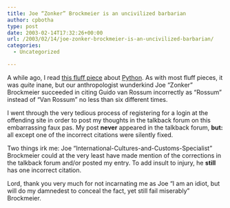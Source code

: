 ```yaml
---
title: Joe “Zonker” Brockmeier is an uncivilized barbarian
author: cpbotha
type: post
date: 2003-02-14T17:32:26+00:00
url: /2003/02/14/joe-zonker-brockmeier-is-an-uncivilized-barbarian/
categories:
  - Uncategorized

---
```

A while ago, I read [this fluff piece][1] about [Python][2]. As with most fluff pieces, it was _quite_ inane, but our anthropologist wunderkind Joe &#8220;Zonker&#8221; Brockmeier succeeded in citing Guido van Rossum incorrectly as &#8220;Rossum&#8221; instead of &#8220;Van Rossum&#8221; no less than six different times.

I went through the very tedious process of registering for a login at the offending site in order to post my thoughts in the talkback forum on this embarrassing faux pas. My post **never** appeared in the talkback forum, **but:** all except one of the incorrect citations were silently fixed.

Two things irk me: Joe &#8220;International-Cultures-and-Customs-Specialist&#8221; Brockmeier could at the very least have made mention of the corrections in the talkback forum and/or posted my entry. To add insult to injury, he **still** has one incorrect citation.

Lord, thank you very much for not incarnating me as Joe &#8220;I am an idiot, but will do my damnedest to conceal the fact, yet still fail miserably&#8221; Brockmeier.

 [1]: http://www.newsfactor.com/perl/story/20645.html
 [2]: http://www.python.org/
